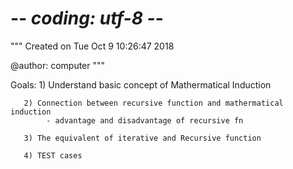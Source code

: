 # -*- coding: utf-8 -*-
"""
Created on Tue Oct  9 10:26:47 2018

@author: computer
"""

Goals: 1) Understand basic concept of Mathermatical Induction

       2) Connection between recursive function and mathermatical induction
            - advantage and disadvantage of recursive fn
            
       3) The equivalent of iterative and Recursive function
       
       4) TEST cases
